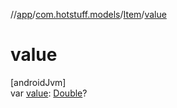 //[app](../../../index.md)/[com.hotstuff.models](../index.md)/[Item](index.md)/[value](value.md)

# value

[androidJvm]\
var [value](value.md): [Double](https://kotlinlang.org/api/latest/jvm/stdlib/kotlin/-double/index.html)?
